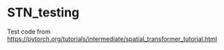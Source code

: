 # STN_testing
Test code from https://pytorch.org/tutorials/intermediate/spatial_transformer_tutorial.html
